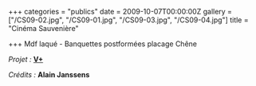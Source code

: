 +++
categories = "publics"
date = 2009-10-07T00:00:00Z
gallery = ["/CS09-02.jpg", "/CS09-01.jpg", "/CS09-03.jpg", "/CS09-04.jpg"]
title = "Cinéma Sauvenière"

+++
Mdf laqué - Banquettes postformées placage Chêne

_Projet :_ <a target="_blank" href="http://www.vplus.org/"><strong>V+</strong></a>

_Crédits :_ **Alain Janssens**